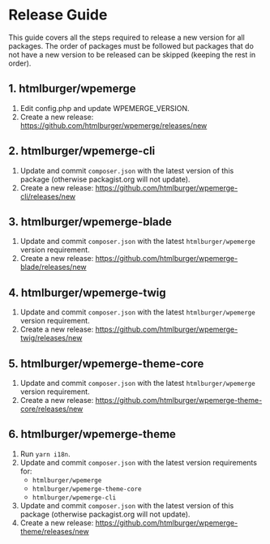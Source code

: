 # Release Guide

This guide covers all the steps required to release a new version for all packages. The order of packages must be followed but packages that do not have a new version to be released can be skipped (keeping the rest in order).

## 1. htmlburger/wpemerge

1. Edit config.php and update WPEMERGE_VERSION.
2. Create a new release: https://github.com/htmlburger/wpemerge/releases/new

## 2. htmlburger/wpemerge-cli

1. Update and commit `composer.json` with the latest version of this package (otherwise packagist.org will not update).
2. Create a new release: https://github.com/htmlburger/wpemerge-cli/releases/new

## 3. htmlburger/wpemerge-blade

1. Update and commit `composer.json` with the latest `htmlburger/wpemerge` version requirement.
2. Create a new release: https://github.com/htmlburger/wpemerge-blade/releases/new

## 4. htmlburger/wpemerge-twig

1. Update and commit `composer.json` with the latest `htmlburger/wpemerge` version requirement.
2. Create a new release: https://github.com/htmlburger/wpemerge-twig/releases/new

## 5. htmlburger/wpemerge-theme-core

1. Update and commit `composer.json` with the latest `htmlburger/wpemerge` version requirement.
2. Create a new release: https://github.com/htmlburger/wpemerge-theme-core/releases/new

## 6. htmlburger/wpemerge-theme

1. Run `yarn i18n`.
2. Update and commit `composer.json` with the latest version requirements for:
    - `htmlburger/wpemerge`
    - `htmlburger/wpemerge-theme-core`
    - `htmlburger/wpemerge-cli`
3. Update and commit `composer.json` with the latest version of this package (otherwise packagist.org will not update).
4. Create a new release: https://github.com/htmlburger/wpemerge-theme/releases/new
